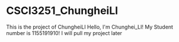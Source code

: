 # CSCI3251_ChungheiLI
This is the project of ChungheiLI
Hello, I'm Chunghei_LI!
My Student number is 1155191910!
I will pull my project later
